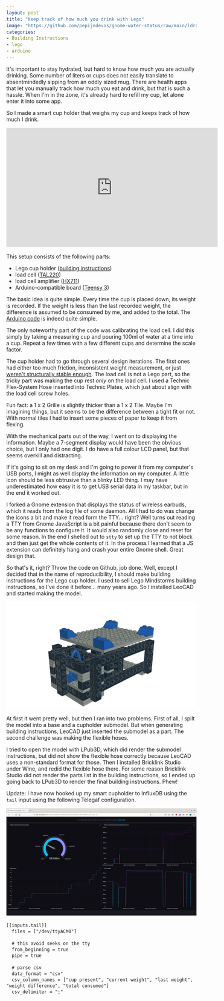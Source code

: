 ```yaml
---
layout: post
title: "Keep track of how much you drink with Lego"
image: "https://github.com/pepijndevos/gnome-water-status/raw/main/ldraw/scale_lc.png"
categories:
- Building Instructions
- lego
- arduino
---
```


It's important to stay hydrated, but hard to know how much you are actually drinking.
Some number of liters or cups does not easily translate to absentmindedly sipping from an oddly sized mug.
There are health apps that let you manually track how much you eat and drink, but that is such a hassle.
When I'm in the zone, it's already hard to refill my cup, let alone enter it into some app.

So I made a smart cup holder that weighs my cup and keeps track of how much I drink.

<iframe width="560" height="315" src="https://www.youtube.com/embed/eixtwrICMIs" title="YouTube video player" frameborder="0" allow="accelerometer; autoplay; clipboard-write; encrypted-media; gyroscope; picture-in-picture" allowfullscreen> </iframe>

This setup consists of the following parts:
* Lego cup holder ([building instructions](https://github.com/pepijndevos/gnome-water-status/raw/main/ldraw/scale_lpub3d.pdf))
* load cell ([TAL220](https://www.sparkfun.com/products/13329))
* load cell amplifier ([HX711](https://www.sparkfun.com/products/13879))
* Arduino-compatible board ([Teensy 3](https://www.pjrc.com/teensy/teensy31.html))

The basic idea is quite simple. Every time the cup is placed down, its weight is recorded. If the weight is less than the last recorded weight, the difference is assumed to be consumed by me, and added to the total.
The [Arduino code](https://github.com/pepijndevos/gnome-water-status/blob/main/watergauge/watergauge.ino) is indeed quite simple.

The only noteworthy part of the code was calibrating the load cell.
I did this simply by taking a measuring cup and pouring 100ml of water at a time into a cup.
Repeat a few times with a few different cups and determine the scale factor.

The cup holder had to go through several design iterations.
The first ones had either too much friction, inconsistent weight measurement, or just [weren't structurally stable enough](https://twitter.com/pepijndevos/status/1476557951171182592?s=20).
The load cell is not a Lego part, so the tricky part was making the cup rest *only* on the load cell.
I used a Technic Flex-System Hose inserted into Technic Plates, which just about align with the load cell screw holes.

Fun fact: a 1 x 2 Grille is slightly thicker than a 1 x 2 Tile.
Maybe I'm imagining things, but it seems to be the difference between a tight fit or not.
With normal tiles I had to insert some pieces of paper to keep it from flexing.

With the mechanical parts out of the way, I went on to displaying the information.
Maybe a 7-segment display would have been the obvious choice, but I only had one digit.
I do have a full colour LCD panel, but that seems overkill and distracting.

If it's going to sit on my desk and I'm going to power it from my computer's USB ports, I might as well display the information on my computer.
A little icon should be less obtrusive than a blinky LED thing.
I may have underestimated how easy it is to get USB serial data in my taskbar, but in the end it worked out.

I forked a Gnome extension that displays the status of wireless earbuds, which it reads from the log file of some daemon.
All I had to do was change the icons a bit and make it read form the TTY... right?
Well turns out reading a TTY from Gnome JavaScript is a bit painful because there don't seem to be any functions to configure it.
It would also randomly close and reset for some reason.
In the end I shelled out to `stty` to set up the TTY to not block and then just get the whole contents of it.
In the process I learned that a JS extension can definitely hang and crash your entire Gnome shell. Great design that.

So that's it, right? Throw the code on Github, job done. Well, except I decided that in the name of reproducibility, I should make building instructions for the Lego cup holder.
I used to sell Lego Mindstorms building instructions, so I've done it before... many years ago.
So I installed LeoCAD and started making the model.

![LDraw model](https://github.com/pepijndevos/gnome-water-status/raw/main/ldraw/scale_lc.png)

At first it went pretty well, but then I ran into two problems.
First of all, I spilt the model into a base and a cupholder submodel.
But when generating building instructions, LeoCAD just inserted the submodel as a part.
The second challenge was making the flexible hoses.

I tried to open the model with LPub3D, which did render the submodel instructions, but did not show the flexible hose correctly because LeoCAD uses a non-standard format for those.
Then I installed Bricklink Studio under Wine, and redid the flexible hose there.
For some reason Bricklink Studio did not render the parts list in the building instructions, so I ended up going back to LPub3D to render the final building instructions. Phew!

Update: I have now hooked up my smart cupholder to InfluxDB using the `tail` input using the following Telegaf configuration.

![InfluxDB dashboard](/images/waterinflux.png)

```
[[inputs.tail]]
  files = ["/dev/ttyACM0"]

  # this avoid seeks on the tty
  from_beginning = true
  pipe = true

  # parse csv
  data_format = "csv"
  csv_column_names = ["cup present", "current weight", "last weight", "weight difference", "total consumed"]
  csv_delimiter = ";"
```